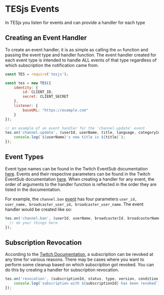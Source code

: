 # TESjs Events
In TESjs you listen for events and can provide a handler for each type

## Creating an Event Handler
To create an event handler, it is as simple as calling the `on` function and passing the event type and handler function. The event handler created for each event type is intended to handle ALL events of that type regardless of which subscription the notification came from.
```js
const TES = require('tesjs');

const tes = new TES({
    identity: {
        id: CLIENT_ID,
        secret: CLIENT_SECRET
    },
    listener: {
        baseURL: "https://example.com"
    }
});

// an example of an event handler for the 'channel.update' event
tes.on('channel.update', (userId, userName, title, language, categoryId, categoryName, isMature) => {
    console.log(`${userName}'s new title is ${title}`);
});
```

## Event Types
Event type names can be found in the Twitch EventSub documentation [here](https://dev.twitch.tv/docs/eventsub/eventsub-subscription-types).  Events and their respective parameters can be found in the Twitch EventSub documentation [here](https://dev.twitch.tv/docs/eventsub/eventsub-reference#events).  When creating a handler for any event, the order of arguments to the handler function is reflected in the order they are listed in the documentation.

For example, the `channel.ban` [event](https://dev.twitch.tv/docs/eventsub/eventsub-reference#channel-ban-event) has four parameters `user_id, user_name, broadcaster_user_id, broadcaster_user_name`.  The event handler would be created like so:
```js
tes.on('channel.ban', (userId, userName, broadcasterId, broadcasterName) => {
  // do your things here
});
```

## Subscription Revocation
According to the [Twitch Documentation](https://dev.twitch.tv/docs/eventsub#subscription-revocation), a subscription can be revoked at any time for various reasons.  There may be cases where you want to perform some cleanup based on which subscription got revoked.  You can do this by creating a handler for subscription revocation.
```js
tes.on('revocation', (subscriptionId, status, type, version, condition, transport, createdAt) => {
    console.log(`subscription with ${subscriptionId} has been revoked`);
});
```